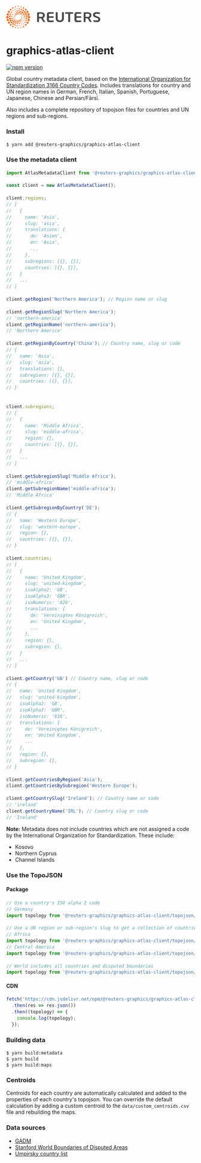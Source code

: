 ![](badge.svg)

# graphics-atlas-client

[![npm version](https://badge.fury.io/js/%40reuters-graphics%2Fgraphics-atlas-client.svg)](https://badge.fury.io/js/%40reuters-graphics%2Fgraphics-atlas-client)

Global country metadata client, based on the [International Organization for Standardization 3166 Country Codes](https://www.iso.org/iso-3166-country-codes.html). Includes translations for country and UN region names in German, French, Italian, Spanish, Portuguese, Japanese, Chinese and Persian/Fārsī.

Also includes a complete repository of topojson files for countries and UN regions and sub-regions.

### Install

```
$ yarn add @reuters-graphics/graphics-atlas-client
```

### Use the metadata client

```javascript
import AtlasMetadataClient from '@reuters-graphics/graphics-atlas-client';

const client = new AtlasMetadataClient();

client.regions;
// [
//   {
//     name: 'Asia',
//     slug: 'asia',
//     translations: {
//       de: 'Asien',
//       en: 'Asia',
//       ...
//     },
//     subregions: [{}, {}],
//     countries: [{}, {}],
//   }
//   ...
// ]

client.getRegion('Northern America'); // Region name or slug

client.getRegionSlug('Northern America');
// 'northern-america'
client.getRegionName('northern-america');
// 'Northern America'

client.getRegionByCountry('China'); // Country name, slug or code
// {
//   name: 'Asia',
//   slug: 'asia',
//   translations: {},
//   subregions: [{}, {}],
//   countries: [{}, {}],
// }


client.subregions;
// [
//   {
//     name: 'Middle Africa',
//     slug: 'middle-africa',
//     region: {},
//     countries: [{}, {}],
//   }
//   ...
// ]

client.getSubregionSlug('Middle Africa');
// 'middle-africa'
client.getSubregionName('middle-africa');
// 'Middle Africa'

client.getSubregionByCountry('DE');
// {
//   name: 'Western Europe',
//   slug: 'western-europe',
//   region: {},
//   countries: [{}, {}],
// }

client.countries;
// [
//   {
//     name: 'United Kingdom',
//     slug: 'united-kingdom',
//     isoAlpha2: 'GB',
//     isoAlpha3: 'GBR',
//     isoNumeric: '826',
//     translations: {
//       de: 'Vereinigtes Königreich',
//       en: 'United Kingdom',
//       ...
//     },
//     region: {},
//     subregion: {},
//   }
//   ...
// ]

client.getCountry('GB') // Country name, slug or code
// {
//   name: 'United Kingdom',
//   slug: 'united-kingdom',
//   isoAlpha2: 'GB',
//   isoAlpha3: 'GBR',
//   isoNumeric: '826',
//   translations: {
//     de: 'Vereinigtes Königreich',
//     en: 'United Kingdom',
//     ...
//   },
//   region: {},
//   subregion: {},
// }

client.getCountriesByRegion('Asia');
client.getCountriesBySubregion('Western Europe');

client.getCountrySlug('Ireland'); // Country name or code
// 'ireland'
client.getCountryName('IRL'); // Country slug or code
// 'Ireland'
```


**Note:** Metadata does not include countries which are not assigned a code by the International Organization for Standardization. These include:

- Kosovo
- Northern Cyprus
- Channel Islands

### Use the TopoJSON

#### Package

```javascript
// Use a country's ISO alpha 2 code
// Germany
import topology from '@reuters-graphics/graphics-atlas-client/topojson/DE.json';

// Use a UN region or sub-region's slug to get a collection of countries
// Africa
import topology from '@reuters-graphics/graphics-atlas-client/topojson/africa.json';
// Central America
import topology from '@reuters-graphics/graphics-atlas-client/topojson/central-america.json';

// World includes all countries and disputed boundaries
import topology from '@reuters-graphics/graphics-atlas-client/topojson/world.json';
```

#### CDN

```javascript
fetch('https://cdn.jsdelivr.net/npm/@reuters-graphics/graphics-atlas-client@latest/topojson/world.json')
  .then(res => res.json())
  .then((topology) => {
    console.log(topology);
  });
```

### Building data

```
$ yarn build:metadata
$ yarn build
$ yarn build:maps
```

### Centroids

Centroids for each country are automatically calculated and added to the properties of each country's topojson. You can override the default calculation by adding a custom centroid to the `data/custom_centroids.csv` file and rebuilding the maps.

### Data sources

- [GADM](https://gadm.org/index.html)
- [Stanford World Boundaries of Disputed Areas](https://purl.stanford.edu/tq310nc7616)
- [Umpirsky country list](https://github.com/umpirsky/country-list)
